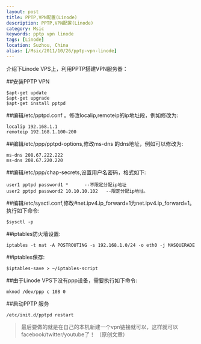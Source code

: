 ```yaml
---
layout: post
title: PPTP,VPN配置(Linode)
description: PPTP,VPN配置(Linode)
category: Msic
keywords: pptp vpn linode
tags: [Linode]
location: Suzhou, China
alias: [/Msic/2011/10/26/pptp-vpn-linode]
---
```

介绍下Linode VPS上，利用PPTP搭建VPN服务器：

##安装PPTP VPN

    $apt-get update
    $apt-get upgrade
    $apt-get install pptpd
##编辑/etc/pptpd.conf 。修改localip,remoteip的ip地址段，例如修改为:

    localip 192.168.1.1
    remoteip 192.168.1.100-200
##编辑/etc/ppp/pptpd-options,修改ms-dns 的dns地址，例如可以修改为:

    ms-dns 208.67.222.222
    ms-dns 208.67.220.220
##编辑/etc/ppp/chap-secrets,设置用户名密码，格式如下:

    user1 pptpd password1 *      --不限定分配ip地址
    user2 pptpd password2 10.10.10.102   --限定分配ip地址。
##编辑/etc/sysctl.conf,修改#net.ipv4.ip_forward=1为net.ipv4.ip_forward=1。执行如下命令:

    $sysctl -p
##iptables防火墙设置:

    iptables -t nat -A POSTROUTING -s 192.168.1.0/24 -o eth0 -j MASQUERADE
##iptables保存:

    $iptables-save > ~/iptables-script
##由于Linode VPS下没有ppp设备，需要执行如下命令:

    mknod /dev/ppp c 108 0
##启动PPTP 服务

    /etc/init.d/pptpd restart

> 最后要做的就是在自己的本机新建一个vpn链接就可以，这样就可以facebook/twitter/youtube了！ （原创文章）
